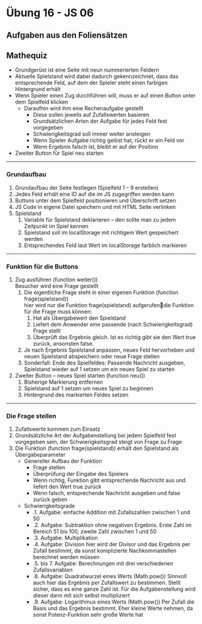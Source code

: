 # Übung 16 - JS 06

## Aufgaben aus den Foliensätzen

## Mathequiz

- Grundgerüst ist eine Seite mit neun nummerierten Feldern
- Aktuelle Spielstand wird dabei dadurch gekennzeichnet, dass das entsprechende Feld, auf dem der Spieler steht einen farbigen Hintergrund erhält
- Wenn Spieler einen Zug durchführen will, muss er auf einen Button unter dem Spielfeld klicken
  - Daraufhin wird ihm eine Rechenaufgabe gestellt
    - Diese sollen jeweils auf Zufallswerten basieren
    - Grundsätzlichen Arten der Aufgabe für jedes Feld fest vorgegeben
    - Schwierigkeitsgrad soll immer weiter ansteigen
    - Wenn Spieler Aufgabe richtig gelöst hat, rückt er ein Feld vor
    - Wenn Ergebnis falsch ist, bleibt er auf der Position
- Zweiter Button für Spiel neu starten

<hr>

### Grundaufbau
1. Grundaufbau der Seite festlegen (Spielfeld 1 – 9 erstellen)
2. Jedes Feld erhält eine ID auf die im JS zugegriffen werden kann
3. Buttons unter dem Spielfeld positionieren und Überschrift setzen
4. JS Code in eigene Datei speichern und mit HTML Seite verlinken
5. Spielstand
    1. Variable für Spielstand deklarieren – den sollte man zu jedem Zeitpunkt im Spiel kennen
    2. Spielstand soll im localStorage mit richtigem Wert gespeichert werden
    3. Entsprechendes Feld laut Wert im localStorage farblich markieren

<hr>

### Funktion für die Buttons
1. Zug ausführen (function weiter())<br>
Besucher wird eine Frage gestellt 
    1. Die eigentliche Frage steht in einer eigenen Funktion (function frage(spielstand))<br>
    hier wird nur die Funktion frage(spielstand) aufgerufendie Funktion für die Frage muss können:
        1. Hat als Übergabewert den Spielstand 
        2. Liefert dem Anwender eine passende (nach Schwierigkeitsgrad) Frage stellt 
        3. Überprüft das Ergebnis gleich. Ist es richtig gibt sie den Wert true zurück, ansonsten false. 
    2. Je nach Ergebnis Spielstand anpassen, neues Feld hervorheben und neuen Spielstand abspeichern oder neue Frage stellen
    3. Sonderfall: Ende des Spielfeldes: Passende Nachricht ausgeben, Spielstand wieder auf 1 setzen um ein neues Spiel zu starten
2. Zweiter Button – neues Spiel starten (function neu())
    1. Bisherige Markierung entfernen
    2. Spielstand auf 1 setzen um neues Spiel zu beginnen
    3. Hintergrund des markierten Feldes setzen

<hr>

### Die Frage stellen
1. Zufallswerte kommen zum Einsatz
2. Grundsätzliche Art der Aufgabenstellung bei jedem Spielfeld fest vorgegeben sein, der Schwierigkeitsgrad steigt von Frage zu Frage
3. Die Funktion (function frage(spielstand)) erhält den Spielstand als Übergabeparameter
    - Genereller Aufbau der Funktion
        - Frage stellen
        - Überprüfung der Eingabe des Spielers
        - Wenn richtig, Funktion gibt entsprechende Nachricht aus und liefert den Wert true zurück
        - Wenn falsch, entsprechende Nachricht ausgeben und false zurück geben
    - Schwierigkeitsgrade
        - .1. Aufgabe: einfache Addition mit Zufallszahlen zwischen 1 und 50 
        - .2. Aufgabe: Subtraktion ohne negativen Ergebnis. Erste Zahl im Bereich 51 bis 100, zweite Zahl zwischen 1 und 50
        - .3. Aufgabe: Multiplikation
        - .4. Aufgabe: Division hier wird der Divisor und das Ergebnis per Zufall bestimmt, da sonst komplizierte Nachkommastellen berechnet werden müssen
        - .5. bis 7. Aufgabe: Berechnungen mit drei verschiedenen Zufallsvariablen
        - .8. Aufgabe: Quadratwurzel eines Werts (Math.pow())
        Sinnvoll auch hier das Ergebnis per Zufallswert zu bestimmen. Stellt sicher, dass es eine ganze Zahl ist. Für die Aufgabenstellung wird dieser dann mit sich selbst multipliziert
        - .9. Aufgabe: Logarithmus eines Werts (Math.pow())
        Per Zufall die Basis und das Ergebnis bestimmt. Eher kleine Werte nehmen, da sonst Potenz-Funktion sehr große Werte hat






